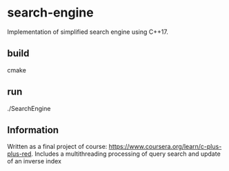 # search-engine
Implementation of simplified search engine using C++17.

## build
cmake

## run
./SearchEngine

## Information
Written as a final project of course: https://www.coursera.org/learn/c-plus-plus-red.
Includes a multithreading processing of query search and update of an inverse index 

